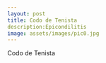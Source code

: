 ```yaml
---
layout: post
title: Codo de Tenista
description:Epicondilitis
image: assets/images/pic0.jpg
---
```


Codo de Tenista

